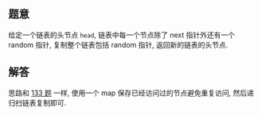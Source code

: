 ## 题意

给定一个链表的头节点 `head`, 链表中每一个节点除了 next 指针外还有一个 random 指针, 复制整个链表包括 random 指针, 返回新的链表的头节点.

## 解答

思路和 [133 题](https://leetcode150.xhu.me/133) 一样, 使用一个 map 保存已经访问过的节点避免重复访问, 然后递归扫链表复制即可.